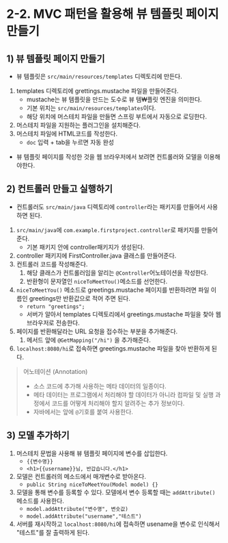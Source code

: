 # 2-2. MVC 패턴을 활용해 뷰 템플릿 페이지 만들기
## 1) 뷰 템플릿 페이지 만들기
- 뷰 템플릿은 `src/main/resources/templates` 디렉토리에 만든다.

1. templates 디렉토리에 grettings.mustache 파일을 만들어준다.
	- mustache는 뷰 템플릿을 만드는 도수로 뷰 템₩플릿 엔진을 의미한다.
	- 기본 위치는 `src/main/resources/templates`이다.
	- 해당 위치에 머스테치 파일을 만들면 스프링 부트에서 자동으로 로딩한다.
2. 머스테치 파일을 지원하는 플러그인을 설치해준다.
3. 머스테치 파일에 HTML코드를 작성한다.
	- `doc` 입력 + tab을 누르면 자동 완성

- 뷰 템플릿 페이지를 작성한 것을 웹 브라우저에서 보려면 컨트롤러와 모델을 이용해야한다.

## 2) 컨트롤러 만들고 실행하기
- 컨트롤러도 `src/main/java` 디렉토리에 `controller`라는 패키지를 만들어서 사용하면 된다.

1. `src/main/java`에 `com.example.firstproject.controller`로 패키지를 만들어준다.
	- 기본 패키지 안에 controller패키지가 생성된다.
2. controller 패키지에 FirstController.java 클래스를 만들어준다.
3. 컨트롤러 코드를 작성해준다.
	1. 해당 클래스가 컨트롤러임을 알리는 `@Controller`어노테이션을 작성한다.
	2. 반환형이 문자열인 `niceToMeetYou()`메소드를 선언한다.
4. `niceToMeetYou()` 메소드로 greetings.mustache 페이지를 반환하려면 파일 이름인 greetings만 반환값으로 적어 주면 된다.
	- `return "greetings";`
	- 서버가 알아서 templates 디렉토리에서 greetings.mustache 파일을 찾아 웹 브라우저로 전송한다.
5. 페이지를 반환해달라는 URL 요청을 접수하는 부분을 추가해준다.
	1. 메서드 앞에 `@GetMapping("/hi")` 을 추가해준다.
6. `localhost:8080/hi`로 접속하면 greetings.mustache 파일을 찾아 반환하게 된다.

> 어노테이션 (Annotation)
> - 소스 코드에 추가해 사용하는 메타 데이터의 일종이다.
> - 메타 데이터는 프로그램에서 처리해야 할 데이터가 아니라 컴파일 및 실행 과정에서 코드를 어떻게 처리해야 할지 알려주는 추가 정보이다.
> - 자바에서는 앞에 `@`기호를 붙여 사용한다.

## 3) 모델 추가하기
1. 머스테치 문법을 사용해 뷰 템플릿 페이지에 변수를 삽입한다.
	- `{{변수명}}`
	- `<h1>{{username}}님, 반갑습니다.</h1>`
2. 모델은 컨트롤러의 메소드에서 매개변수로 받아온다.
	- `public String niceToMeetYou(Model model) {}`
3. 모델을 통해 변수를 등록할 수 있다. 모델에서 변수 등록할 때는 `addAttribute()` 메소드를 사용한다.
	- `model.addAttribute("변수명", 변숫값)`
	- `model.addAttribute("username","테스트")`
4. 서버를 재시작하고 `localhost:8080/hi`에 접속하면 usename을 변수로 인식해서 "테스트"를 잘 출력하게 된다.